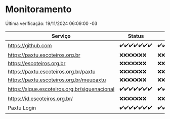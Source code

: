 # Monitoramento

Última verificação: 19/11/2024 06:09:00 -03

|Serviço|Status|Últimas 24h|
|---|---|---|
|https://github.com|<span title="2024-11-12: OK=23">✔️</span><span title="2024-11-13: OK=23">✔️</span><span title="2024-11-14: OK=23">✔️</span><span title="2024-11-15: OK=23">✔️</span><span title="2024-11-16: OK=23">✔️</span><span title="2024-11-17: OK=23">✔️</span><span title="2024-11-18: OK=8">✔️</span>|<span title="18/11/2024 06:10:00 -03 : 200">✔️</span><span title="18/11/2024 07:10:00 -03 : 200">✔️</span><span title="18/11/2024 08:07:00 -03 : 200">✔️</span><span title="18/11/2024 09:16:00 -03 : 200">✔️</span><span title="18/11/2024 10:19:00 -03 : 200">✔️</span><span title="18/11/2024 11:08:00 -03 : 200">✔️</span><span title="18/11/2024 12:09:00 -03 : 200">✔️</span><span title="18/11/2024 13:10:00 -03 : 200">✔️</span><span title="18/11/2024 14:07:00 -03 : 200">✔️</span><span title="18/11/2024 15:11:00 -03 : 200">✔️</span><span title="18/11/2024 16:07:00 -03 : 200">✔️</span><span title="18/11/2024 17:10:00 -03 : 200">✔️</span><span title="18/11/2024 18:07:00 -03 : 200">✔️</span><span title="18/11/2024 19:07:00 -03 : 200">✔️</span><span title="18/11/2024 20:08:00 -03 : 200">✔️</span><span title="18/11/2024 21:42:00 -03 : 200">✔️</span><span title="18/11/2024 23:16:00 -03 : 200">✔️</span><span title="19/11/2024 00:21:00 -03 : 200">✔️</span><span title="19/11/2024 01:11:00 -03 : 200">✔️</span><span title="19/11/2024 02:08:00 -03 : 200">✔️</span><span title="19/11/2024 03:12:00 -03 : 200">✔️</span><span title="19/11/2024 04:08:00 -03 : 200">✔️</span><span title="19/11/2024 05:12:00 -03 : 200">✔️</span><span title="19/11/2024 06:09:00 -03 : 200">✔️</span>|
|https://paxtu.escoteiros.org.br|<span title="2024-11-12: Falhas=23">❌</span><span title="2024-11-13: Falhas=23">❌</span><span title="2024-11-14: Falhas=23">❌</span><span title="2024-11-15: Falhas=23">❌</span><span title="2024-11-16: Falhas=23">❌</span><span title="2024-11-17: Falhas=23">❌</span><span title="2024-11-18: Falhas=8">❌</span>|<span title="18/11/2024 06:10:00 -03 : 403">❌</span><span title="18/11/2024 07:10:00 -03 : 403">❌</span><span title="18/11/2024 08:07:00 -03 : 403">❌</span><span title="18/11/2024 09:16:00 -03 : 403">❌</span><span title="18/11/2024 10:19:00 -03 : 403">❌</span><span title="18/11/2024 11:08:00 -03 : 403">❌</span><span title="18/11/2024 12:09:00 -03 : 403">❌</span><span title="18/11/2024 13:10:00 -03 : 403">❌</span><span title="18/11/2024 14:07:00 -03 : 403">❌</span><span title="18/11/2024 15:11:00 -03 : 403">❌</span><span title="18/11/2024 16:07:00 -03 : 403">❌</span><span title="18/11/2024 17:10:00 -03 : 403">❌</span><span title="18/11/2024 18:07:00 -03 : 403">❌</span><span title="18/11/2024 19:07:00 -03 : 403">❌</span><span title="18/11/2024 20:08:00 -03 : 403">❌</span><span title="18/11/2024 21:42:00 -03 : 403">❌</span><span title="18/11/2024 23:16:00 -03 : 403">❌</span><span title="19/11/2024 00:21:00 -03 : 403">❌</span><span title="19/11/2024 01:11:00 -03 : 403">❌</span><span title="19/11/2024 02:08:00 -03 : 403">❌</span><span title="19/11/2024 03:12:00 -03 : 403">❌</span><span title="19/11/2024 04:08:00 -03 : 403">❌</span><span title="19/11/2024 05:12:00 -03 : 403">❌</span><span title="19/11/2024 06:09:00 -03 : 403">❌</span>|
|https://escoteiros.org.br|<span title="2024-11-12: Falhas=23">❌</span><span title="2024-11-13: Falhas=23">❌</span><span title="2024-11-14: Falhas=23">❌</span><span title="2024-11-15: Falhas=23">❌</span><span title="2024-11-16: Falhas=23">❌</span><span title="2024-11-17: Falhas=23">❌</span><span title="2024-11-18: Falhas=8">❌</span>|<span title="18/11/2024 06:10:00 -03 : 403">❌</span><span title="18/11/2024 07:10:00 -03 : 403">❌</span><span title="18/11/2024 08:07:00 -03 : 403">❌</span><span title="18/11/2024 09:16:00 -03 : 403">❌</span><span title="18/11/2024 10:19:00 -03 : 403">❌</span><span title="18/11/2024 11:08:00 -03 : 403">❌</span><span title="18/11/2024 12:09:00 -03 : 403">❌</span><span title="18/11/2024 13:10:00 -03 : 403">❌</span><span title="18/11/2024 14:07:00 -03 : 403">❌</span><span title="18/11/2024 15:11:00 -03 : 403">❌</span><span title="18/11/2024 16:07:00 -03 : 403">❌</span><span title="18/11/2024 17:10:00 -03 : 403">❌</span><span title="18/11/2024 18:07:00 -03 : 403">❌</span><span title="18/11/2024 19:07:00 -03 : 403">❌</span><span title="18/11/2024 20:08:00 -03 : 403">❌</span><span title="18/11/2024 21:42:00 -03 : 403">❌</span><span title="18/11/2024 23:16:00 -03 : 403">❌</span><span title="19/11/2024 00:21:00 -03 : 403">❌</span><span title="19/11/2024 01:11:00 -03 : 403">❌</span><span title="19/11/2024 02:08:00 -03 : 403">❌</span><span title="19/11/2024 03:12:00 -03 : 403">❌</span><span title="19/11/2024 04:08:00 -03 : 403">❌</span><span title="19/11/2024 05:12:00 -03 : 403">❌</span><span title="19/11/2024 06:09:00 -03 : 403">❌</span>|
|https://paxtu.escoteiros.org.br/paxtu|<span title="2024-11-12: Falhas=23">❌</span><span title="2024-11-13: Falhas=23">❌</span><span title="2024-11-14: Falhas=23">❌</span><span title="2024-11-15: Falhas=23">❌</span><span title="2024-11-16: Falhas=23">❌</span><span title="2024-11-17: Falhas=23">❌</span><span title="2024-11-18: Falhas=8">❌</span>|<span title="18/11/2024 06:10:00 -03 : 403">❌</span><span title="18/11/2024 07:10:00 -03 : 403">❌</span><span title="18/11/2024 08:07:00 -03 : 403">❌</span><span title="18/11/2024 09:16:00 -03 : 403">❌</span><span title="18/11/2024 10:19:00 -03 : 403">❌</span><span title="18/11/2024 11:08:00 -03 : 403">❌</span><span title="18/11/2024 12:09:00 -03 : 403">❌</span><span title="18/11/2024 13:10:00 -03 : 403">❌</span><span title="18/11/2024 14:07:00 -03 : 403">❌</span><span title="18/11/2024 15:11:00 -03 : 403">❌</span><span title="18/11/2024 16:07:00 -03 : 403">❌</span><span title="18/11/2024 17:10:00 -03 : 403">❌</span><span title="18/11/2024 18:07:00 -03 : 403">❌</span><span title="18/11/2024 19:07:00 -03 : 403">❌</span><span title="18/11/2024 20:08:00 -03 : 403">❌</span><span title="18/11/2024 21:42:00 -03 : 403">❌</span><span title="18/11/2024 23:16:00 -03 : 403">❌</span><span title="19/11/2024 00:21:00 -03 : 403">❌</span><span title="19/11/2024 01:11:00 -03 : 403">❌</span><span title="19/11/2024 02:08:00 -03 : 403">❌</span><span title="19/11/2024 03:12:00 -03 : 403">❌</span><span title="19/11/2024 04:08:00 -03 : 403">❌</span><span title="19/11/2024 05:12:00 -03 : 403">❌</span><span title="19/11/2024 06:09:00 -03 : 403">❌</span>|
|https://paxtu.escoteiros.org.br/meupaxtu|<span title="2024-11-12: Falhas=23">❌</span><span title="2024-11-13: Falhas=23">❌</span><span title="2024-11-14: Falhas=23">❌</span><span title="2024-11-15: Falhas=23">❌</span><span title="2024-11-16: Falhas=23">❌</span><span title="2024-11-17: Falhas=23">❌</span><span title="2024-11-18: Falhas=8">❌</span>|<span title="18/11/2024 06:10:00 -03 : 403">❌</span><span title="18/11/2024 07:10:00 -03 : 403">❌</span><span title="18/11/2024 08:07:00 -03 : 403">❌</span><span title="18/11/2024 09:16:00 -03 : 403">❌</span><span title="18/11/2024 10:19:00 -03 : 403">❌</span><span title="18/11/2024 11:08:00 -03 : 403">❌</span><span title="18/11/2024 12:09:00 -03 : 403">❌</span><span title="18/11/2024 13:10:00 -03 : 403">❌</span><span title="18/11/2024 14:07:00 -03 : 403">❌</span><span title="18/11/2024 15:11:00 -03 : 403">❌</span><span title="18/11/2024 16:07:00 -03 : 403">❌</span><span title="18/11/2024 17:10:00 -03 : 403">❌</span><span title="18/11/2024 18:07:00 -03 : 403">❌</span><span title="18/11/2024 19:07:00 -03 : 403">❌</span><span title="18/11/2024 20:08:00 -03 : 403">❌</span><span title="18/11/2024 21:42:00 -03 : 403">❌</span><span title="18/11/2024 23:16:00 -03 : 403">❌</span><span title="19/11/2024 00:21:00 -03 : 403">❌</span><span title="19/11/2024 01:11:00 -03 : 403">❌</span><span title="19/11/2024 02:08:00 -03 : 403">❌</span><span title="19/11/2024 03:12:00 -03 : 403">❌</span><span title="19/11/2024 04:08:00 -03 : 403">❌</span><span title="19/11/2024 05:12:00 -03 : 403">❌</span><span title="19/11/2024 06:09:00 -03 : 403">❌</span>|
|https://sigue.escoteiros.org.br/siguenacional|<span title="2024-11-12: OK=23">✔️</span><span title="2024-11-13: OK=23">✔️</span><span title="2024-11-14: OK=23">✔️</span><span title="2024-11-15: OK=23">✔️</span><span title="2024-11-16: OK=23">✔️</span><span title="2024-11-17: OK=23">✔️</span><span title="2024-11-18: OK=8">✔️</span>|<span title="18/11/2024 06:10:00 -03 : 200">✔️</span><span title="18/11/2024 07:10:00 -03 : 200">✔️</span><span title="18/11/2024 08:07:00 -03 : 200">✔️</span><span title="18/11/2024 09:16:00 -03 : 200">✔️</span><span title="18/11/2024 10:19:00 -03 : 200">✔️</span><span title="18/11/2024 11:08:00 -03 : 200">✔️</span><span title="18/11/2024 12:09:00 -03 : 200">✔️</span><span title="18/11/2024 13:10:00 -03 : 200">✔️</span><span title="18/11/2024 14:07:00 -03 : 200">✔️</span><span title="18/11/2024 15:11:00 -03 : 200">✔️</span><span title="18/11/2024 16:07:00 -03 : 200">✔️</span><span title="18/11/2024 17:10:00 -03 : 200">✔️</span><span title="18/11/2024 18:07:00 -03 : 200">✔️</span><span title="18/11/2024 19:07:00 -03 : 200">✔️</span><span title="18/11/2024 20:08:00 -03 : 200">✔️</span><span title="18/11/2024 21:42:00 -03 : 200">✔️</span><span title="18/11/2024 23:16:00 -03 : 200">✔️</span><span title="19/11/2024 00:21:00 -03 : 200">✔️</span><span title="19/11/2024 01:11:00 -03 : 200">✔️</span><span title="19/11/2024 02:08:00 -03 : 200">✔️</span><span title="19/11/2024 03:12:00 -03 : 200">✔️</span><span title="19/11/2024 04:08:00 -03 : 200">✔️</span><span title="19/11/2024 05:12:00 -03 : 200">✔️</span><span title="19/11/2024 06:09:00 -03 : 200">✔️</span>|
|https://id.escoteiros.org.br/|<span title="2024-11-12: Falhas=23">❌</span><span title="2024-11-13: Falhas=23">❌</span><span title="2024-11-14: Falhas=23">❌</span><span title="2024-11-15: Falhas=23">❌</span><span title="2024-11-16: Falhas=23">❌</span><span title="2024-11-17: Falhas=23">❌</span><span title="2024-11-18: Falhas=8">❌</span>|<span title="18/11/2024 06:10:00 -03 : 403">❌</span><span title="18/11/2024 07:10:00 -03 : 403">❌</span><span title="18/11/2024 08:07:00 -03 : 403">❌</span><span title="18/11/2024 09:16:00 -03 : 403">❌</span><span title="18/11/2024 10:19:00 -03 : 403">❌</span><span title="18/11/2024 11:08:00 -03 : 403">❌</span><span title="18/11/2024 12:09:00 -03 : 403">❌</span><span title="18/11/2024 13:10:00 -03 : 403">❌</span><span title="18/11/2024 14:07:00 -03 : 403">❌</span><span title="18/11/2024 15:11:00 -03 : 403">❌</span><span title="18/11/2024 16:07:00 -03 : 403">❌</span><span title="18/11/2024 17:10:00 -03 : 403">❌</span><span title="18/11/2024 18:07:00 -03 : 403">❌</span><span title="18/11/2024 19:07:00 -03 : 403">❌</span><span title="18/11/2024 20:08:00 -03 : 403">❌</span><span title="18/11/2024 21:42:00 -03 : 403">❌</span><span title="18/11/2024 23:16:00 -03 : 403">❌</span><span title="19/11/2024 00:21:00 -03 : 403">❌</span><span title="19/11/2024 01:11:00 -03 : 403">❌</span><span title="19/11/2024 02:08:00 -03 : 403">❌</span><span title="19/11/2024 03:12:00 -03 : 403">❌</span><span title="19/11/2024 04:08:00 -03 : 403">❌</span><span title="19/11/2024 05:12:00 -03 : 403">❌</span><span title="19/11/2024 06:09:00 -03 : 403">❌</span>|
|Paxtu Login|<span title="2024-11-12: OK=23">✔️</span><span title="2024-11-13: OK=23">✔️</span><span title="2024-11-14: OK=23">✔️</span><span title="2024-11-15: OK=23">✔️</span><span title="2024-11-16: OK=23">✔️</span><span title="2024-11-17: OK=23">✔️</span><span title="2024-11-18: OK=8">✔️</span>|<span title="18/11/2024 06:10:00 -03 : 200">✔️</span><span title="18/11/2024 07:10:00 -03 : 200">✔️</span><span title="18/11/2024 08:07:00 -03 : 200">✔️</span><span title="18/11/2024 09:16:00 -03 : 200">✔️</span><span title="18/11/2024 10:19:00 -03 : 200">✔️</span><span title="18/11/2024 11:08:00 -03 : 200">✔️</span><span title="18/11/2024 12:09:00 -03 : 200">✔️</span><span title="18/11/2024 13:10:00 -03 : 200">✔️</span><span title="18/11/2024 14:07:00 -03 : 200">✔️</span><span title="18/11/2024 15:11:00 -03 : 200">✔️</span><span title="18/11/2024 16:07:00 -03 : 200">✔️</span><span title="18/11/2024 17:10:00 -03 : 200">✔️</span><span title="18/11/2024 18:07:00 -03 : 200">✔️</span><span title="18/11/2024 19:07:00 -03 : 200">✔️</span><span title="18/11/2024 20:08:00 -03 : 200">✔️</span><span title="18/11/2024 21:42:00 -03 : 200">✔️</span><span title="18/11/2024 23:16:00 -03 : 200">✔️</span><span title="19/11/2024 00:21:00 -03 : 200">✔️</span><span title="19/11/2024 01:11:00 -03 : 200">✔️</span><span title="19/11/2024 02:08:00 -03 : 200">✔️</span><span title="19/11/2024 03:12:00 -03 : 200">✔️</span><span title="19/11/2024 04:08:00 -03 : 200">✔️</span><span title="19/11/2024 05:12:00 -03 : 200">✔️</span><span title="19/11/2024 06:09:00 -03 : 200">✔️</span>|
